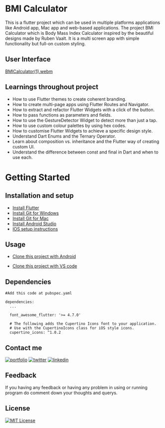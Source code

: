 
# BMI Calculator

This is a flutter project which can be used in multiple platforms applications like Android app, Mac app and web-based applications.
The project BMI Calculator which is Body Mass Index Calculator inspired by the beautiful designs made by Ruben Vaalt. It is a multi screen app with simple functionality but full-on custom styling.

## User Interface

[BMICalculator(1).webm](https://user-images.githubusercontent.com/69446108/217575363-bc99d691-153f-4f3a-b571-681a1c124aa8.webm)



## Learnings throughout project

- How to use Flutter themes to create coherent branding.
- How to create multi-page apps using Flutter Routes and Navigator.
- How to extract and refactor Flutter Widgets with a click of the button.
- How to pass functions as parameters and fields.
- How to use the GestureDetector Widget to detect more than just a tap.
- How to use custom colour palettes by using hex codes.
- How to customise Flutter Widgets to achieve a specific design style.
- Understand Dart Enums and the Ternary Operator.
- Learn about composition vs. inheritance and the Flutter way of creating custom UI.
- Understand the difference between const and final in Dart and when to use each.
# Getting Started

## Installation and setup

- [Install Flutter](https://flutter.dev/docs/get-started/install)
- [Install Git for Windows](https://git-scm.com/download/win)
- [Install Git for Mac](https://desktop.github.com/)
- [Install Android Studio](https://developer.android.com/studio/)
- [IOS setup instructions](https://flutter.dev/docs/get-started/install/macos#ios-setup)
    

## Usage

- [Clone this project with Android](https://www.geeksforgeeks.org/how-to-clone-android-project-from-github-in-android-studio/)

- [Clone this project with VS code](https://learn.microsoft.com/en-us/training/modules/introduction-to-github-visual-studio-code/6-lesson-clone)


## Dependencies

```
#Add this code at pubspec.yaml

dependencies:
  ...

  font_awesome_flutter: '>= 4.7.0'

  # The following adds the Cupertino Icons font to your application.
  # Use with the CupertinoIcons class for iOS style icons.
  cupertino_icons: ^1.0.2
  ```

## Contact me

[![portfolio](https://img.shields.io/badge/Github-000?style=for-the-badge&logo=github&logoColor=white)](https://katherineoelsner.com/)
[![twitter](https://img.shields.io/badge/twitter-1DA1F2?style=for-the-badge&logo=twitter&logoColor=white)](https://twitter.com/chaitanyayeole7)
[![linkedin](https://img.shields.io/badge/linkedin-0A66C2?style=for-the-badge&logo=linkedin&logoColor=white)](https://www.linkedin.com/in/chaitnyayeole/)



## Feedback

If you having any feedback or having any problem in using or running program do comment down your thoughts and querys.


## License

[![MIT License](https://img.shields.io/badge/License-MIT-green.svg)](https://choosealicense.com/licenses/mit/)


